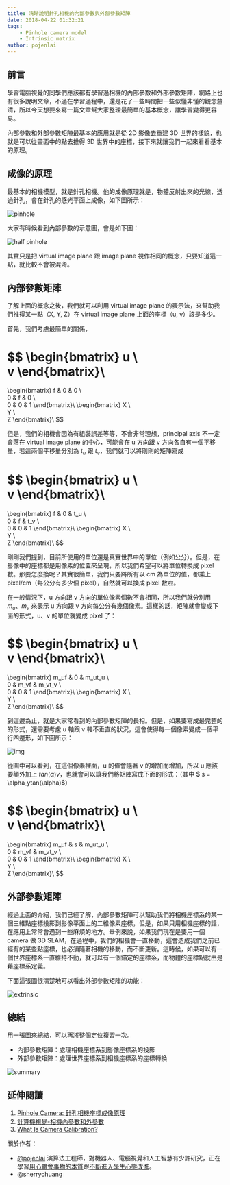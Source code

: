 ```yaml
---
title: 清晰說明針孔相機的內部參數與外部參數矩陣
date: 2018-04-22 01:32:21
tags:
    - Pinhole camera model
    - Intrinsic matrix
author: pojenlai
---
```


## 前言

學習電腦視覺的同學們應該都有學習過相機的內部參數和外部參數矩陣，網路上也有很多說明文章，不過在學習過程中，還是花了一些時間把一些似懂非懂的觀念釐清，所以今天想要來寫一篇文章幫大家整理最簡單的基本概念，讓學習變得更容易。

內部參數和外部參數矩陣最基本的應用就是從 2D 影像去重建 3D 世界的樣貌，也就是可以從畫面中的點去推得 3D 世界中的座標，接下來就讓我們一起來看看基本的原理。

## 成像的原理

最基本的相機模型，就是針孔相機。他的成像原理就是，物體反射出來的光線，透過針孔，會在針孔的感光平面上成像，如下圖所示：

![pinhole](https://pic.pimg.tw/silverwind1982/1467200545-3113692363.png?v=1467200546)

大家有時候看到內部參數的示意圖，會是如下圖：

![half pinhole](https://pic.pimg.tw/silverwind1982/1475662270-3082248572_n.png)

其實只是把 virtual image plane 跟 image plane 視作相同的概念，只要知道這一點，就比較不會被混淆。

## 內部參數矩陣

了解上面的概念之後，我們就可以利用 virtual image plane 的表示法，來幫助我們推得某一點（X, Y, Z）在 virtual image plane 上面的座標（u, v）該是多少。

首先，我們考慮最簡單的關係，

$$
\begin{bmatrix}
 u \\\
 v
\end{bmatrix}\\
=
\begin{bmatrix}
 f & 0 & 0 \\\
 0 & f & 0 \\\
 0 & 0 & 1
\end{bmatrix}\\
\begin{bmatrix}
 X \\\
 Y \\\
 Z
\end{bmatrix}\\
$$

但是，我們的相機會因為有組裝誤差等等，不會非常理想，principal axis 不一定會落在 virtual image plane 的中心，可能會在 u 方向跟 v 方向各自有一個平移量，若這兩個平移量分別為 $t_u$ 跟 $t_v$，我們就可以將剛剛的矩陣寫成

$$
\begin{bmatrix}
 u \\\
 v
\end{bmatrix}\\
=
\begin{bmatrix}
 f & 0 & t_u \\\
 0 & f & t_v \\\
 0 & 0 & 1
\end{bmatrix}\\
\begin{bmatrix}
 X \\\
 Y \\\
 Z
\end{bmatrix}\\
$$

剛剛我們提到，目前所使用的單位還是真實世界中的單位（例如公分）。但是，在影像中的座標都是用像素的位置來呈現，所以我們希望可以將單位轉換成 pixel 數。那要怎麼換呢？其實很簡單，我們只要將所有以 cm 為單位的值，都乘上 pixel/cm（每公分有多少個 pixel），自然就可以換成 pixel 數啦。

在一般情況下，u 方向跟 v 方向的單位像素個數不會相同，所以我們就分別用 $m_u$、$m_v$ 來表示 u 方向跟 v 方向每公分有幾個像素。這樣的話，矩陣就會變成下面的形式，u、v 的單位就變成 pixel 了：

$$
\begin{bmatrix}
 u \\\
 v
\end{bmatrix}\\
=
\begin{bmatrix}
 m_uf & 0 & m_ut_u \\\
 0 & m_vf & m_vt_v \\\
 0 & 0 & 1
\end{bmatrix}\\
\begin{bmatrix}
 X \\\
 Y \\\
 Z
\end{bmatrix}\\
$$

到這邊為止，就是大家常看到的內部參數矩陣的長相。但是，如果要寫成最完整的的形式，還需要考慮 u 軸跟 v 軸不垂直的狀況，這會使得每一個像素變成一個平行四邊形，如下圖所示：

![img](https://scontent.ftpe7-1.fna.fbcdn.net/v/t1.15752-9/31044603_10156564185611844_2601010801225498624_n.png?_nc_fx=ftpe7-2&_nc_cat=0&oh=47e721d978b7bf3ee026fad2f1b8a866&oe=5B502634)

從圖中可以看到，在這個像素裡面，u 的值會隨著 v 的增加而增加，所以 u 應該要額外加上 $tan(\alpha)v$，也就會可以讓我們將矩陣寫成下面的形式：（其中 $ s = \alpha_ytan(\alpha)$）

$$
\begin{bmatrix}
 u \\\
 v
\end{bmatrix}\\
=
\begin{bmatrix}
 m_uf & s & m_ut_u \\\
 0 & m_vf & m_vt_v \\\
 0 & 0 & 1
\end{bmatrix}\\
\begin{bmatrix}
 X \\\
 Y \\\
 Z
\end{bmatrix}\\
$$

## 外部參數矩陣

經過上面的介紹，我們已經了解，內部參數矩陣可以幫助我們將相機座標系的某一個三維點座標投影到影像平面上的二維像素座標，但是，如果只用相機座標的話，在應用上常常會遇到一些麻煩的地方。舉例來說，如果我們現在是要用一個 camera 做 3D SLAM，在過程中，我們的相機會一直移動，這會造成我們之前已經有的某些點座標，也必須隨著相機的移動，而不斷更新。這時候，如果可以有一個世界座標系一直維持不動，就可以有一個錨定的座標系，而物體的座標點就由是藉座標系定義。

下面這張圖很清楚地可以看出外部參數矩陣的功能：

![extrinsic](https://www.mathworks.com/help/vision/ug/calibration_cameramodel_coords.png)

## 總結

用一張圖來總結，可以再將整個定位複習一次。

- 內部參數矩陣：處理相機座標系到影像座標系的投影
- 外部參數矩陣：處理世界座標系到相機座標系的座標轉換

![summary](http://openmvg.readthedocs.io/en/latest/_images/pinholeCamera.png)

## 延伸閱讀

1. [Pinhole Camera: 針孔相機座標成像原理](http://silverwind1982.pixnet.net/blog/post/134551091)
2. [計算機視覺-相機內參數和外參數](https://blog.csdn.net/liulina603/article/details/52953414)
3. [What Is Camera Calibration?](https://www.mathworks.com/help/vision/ug/camera-calibration.html)

關於作者：
- [@pojenlai](https://pojenlai.wordpress.com/) 演算法工程師，對機器人、電腦視覺和人工智慧有少許研究，正在學習[用心體會事物的本質](https://buzzorange.com/techorange/2017/07/10/elon-musk-first-principle/)跟[不斷進入學生心態改進](https://www.ted.com/talks/eduardo_briceno_how_to_get_better_at_the_things_you_care_about)。
- @sherrychuang
